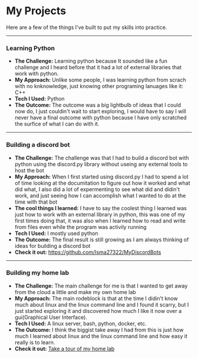# My Projects

Here are a few of the things I've built to put my skills into practice.

---
### Learning Python
* **The Challenge:** Learning python because It sounded like a fun challenge and I heard before that it had a lot of external libraries that work with python.
* **My Approach:** Unlike some people, I was learning python from scrach with no knknowledge, just knowing other programing lanuages like it: C++
* **Tech I Used:** Python
* **The Outcome:** The outcome was a big lightbulb of ideas that I could now do, I just couldin't wait to start exploring, I would have to say I will never have a final outcome with python because I have only scratched the surfice of what I can do with it. 

---
### Building a discord bot
* **The Challenge:** The challenge was that I had to build a discord bot with python using the discord.py library without useing any external tools to host the bot
* **My Approach:** When I first started using discord.py I had to spend a lot of time looking at the documitation to figure out how it worked and what did what, I also did a lot of expermenting to see what did and didin't work, and just seeing how I can accomplish what I wanted to do at the time with that bot
* **The cool things I learned:** I have to say the coolest thing I learned was just how to work with an external library in python, this was one of my first times doing that, it was also when I learned how to read and write from files even while the program was activily running
* **Tech I Used:** I mostly used python
* **The Outcome:** The final result is still growing as I am always thinking of ideas for building a discord bot
* **Check it out:** https://github.com/Isma27322/MyDiscordBots

---
### Building my home lab
* **The Challenge:** The main challenge for me is that I wanted to get away from the cloud a little and make my own home lab
* **My Approach:** The main rodeblock is that at the time I didin't know much about linux and the linux command line and I found it scarry, but I just started exploring it and discovered how much I like it now over a gui(Graphical User Interface).
* **Tech I Used:** A linux server, bash, python, docker, etc.
* **The Outcome:** I think the biggist take away I had from this is just how much I learned about linux and the linux command line and how easy it really is to learn.
* **Check it out:** [Take a tour of my home lab](./home-lab/intro.md)
